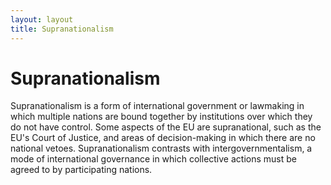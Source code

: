 ```yaml
---
layout: layout
title: Supranationalism
---
```


Supranationalism
================

Supranationalism is a form of international government or lawmaking in
which multiple nations are bound together by institutions over which
they do not have control. Some aspects of the EU are supranational,
such as the EU's Court of Justice, and areas of decision-making in
which there are no national vetoes. Supranationalism contrasts with
intergovernmentalism, a mode of international governance in which
collective actions must be agreed to by participating nations.




